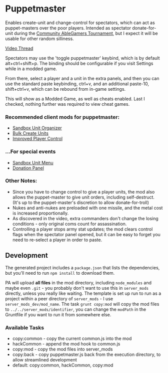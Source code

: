 # Puppetmaster

Enables create-unit and change-control for spectators, which can act as puppet-masters over the poor players. Intended as spectator donate-for-unit during the [Community AbleGamers Tournament](https://forums.uberent.com/threads/community-ablegamers-tournament.61966/), but I expect it will be usable for other random silliness.

[Video Thread](https://forums.uberent.com/threads/puppetmaster-videos.62581/)

Spectators may use the 'toggle puppetmaster' keybind, which is by default alt+ctrl+shift+p. The binding should be configurable if you visit Settings while in a modded game.

From there, select a player and a unit in the extra panels, and then you can use the standard paste keybinding, ctrl+v, and an additional paste-10, shift+ctrl+v, which can be rebound from in-game settings.

This will show as a Modded Game, as well as cheats enabled. Last I checked, nothing further was required to view cheat games.

### Recommended client mods for puppetmaster:

- [Sandbox Unit Organizer](https://forums.uberent.com/threads/rel-sandbox-unit-organizer.62310/)
- [Bulk Create Units](https://forums.uberent.com/threads/rel-bulk-create-units.62492/)
- [Improved Player Control](https://forums.uberent.com/threads/rel-improved-player-control.62472/)

### ...For special events

- [Sandbox Unit Menu](https://forums.uberent.com/threads/wip-sandbox-unit-menu-ablegamers.62461/)
- [Donation Panel](https://forums.uberent.com/threads/wip-donation-panel.62576/)

### Other Notes:

- Since you have to change control to give a player units, the mod also allows the puppet-master to give unit orders, including self-destruct. (It's up to the puppet-master's discretion to allow donate-for-troll)
- Nukes and anti-nukes are preloaded with one missile, and the metal cost is increased proportionally.
- As discovered in the video, extra commanders don't change the losing conditions - only original coms count for assassination.
- Controlling a player stops army stat updates; the mod clears control flags when the spectator panel opened, but it can be easy to forget you need to re-select a player in order to paste.


## Development

The generated project includes a `package.json` that lists the dependencies, but you'll need to run `npm install` to download them.

PA will upload **all files** in the mod directory, including `node_modules` and maybe even `.git` - you probably don't want to use this in `server_mods` directly, unless you really like waiting.  The template is set up run to run as a project within a peer directory of `server_mods` - I use `server_mods_dev/mod_name`.  The task `grunt copy:mod` will copy the mod files to `../../server_mods/identifier`, you can change the `modPath` in the Gruntfile if you want to run it from somewhere else.

### Available Tasks

- copy:common - copy the current common.js into the mod
- hackCommon - append the mod hook to common.js
- copy:mod - copy the mod files into server_mods
- copy:back - copy puppetmaster.js back from the execution directory, to allow streamlined development
- default: copy:common, hackCommon, copy:mod
